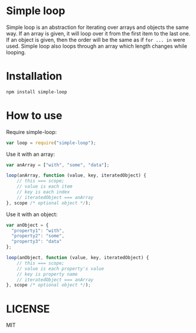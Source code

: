 Simple loop
=============

Simple loop is an abstraction for iterating over arrays and objects the same way.
If an array is given, it will loop over it from the first item to the last one.
If an object is given, then the order will be the same as if `for ... in` were used.
Simple loop also loops through an array which length changes while looping.

Installation
============

```bash
npm install simple-loop
```

How to use
==========

Require simple-loop:


```js
var loop = require("simple-loop");
```

Use it with an array:

```js
var anArray = ["with", "some", "data"];

loop(anArray, function (value, key, iteratedObject) {
    // this === scope;
    // value is each item
    // key is each index
    // iteratedObject === anArray
}, scope /* optional object */);
```

Use it with an object:

```js
var anObject = {
  "property1": "with",
  "property2": "some",
  "property3": "data"
};

loop(anObject, function (value, key, iteratedObject) {
    // this === scope;
    // value is each property's value
    // key is property name
    // iteratedObject === anArray
}, scope /* optional object */);
```

LICENSE
=======

MIT
